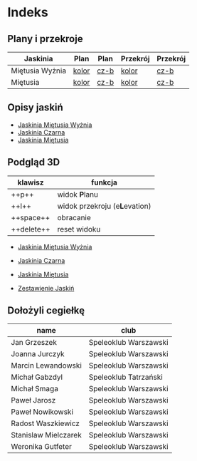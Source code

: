 # Indeks

## Plany i przekroje

| Jaskinia        | Plan                                     | Plan                                        | Przekrój                                           | Przekrój                                              |
|-----------------|------------------------------------------|---------------------------------------------|----------------------------------------------------|-------------------------------------------------------|
| Miętusia Wyżnia | [kolor](plany/mietusia_wyznia_color.pdf) | [cz-b](plany/mietusia_wyznia_grayscale.pdf) | [kolor](plany/mietusia_wyznia_color_elevation.pdf) | [cz-b](plany/mietusia_wyznia_grayscale_elevation.pdf) |
| Miętusia        | [kolor](plany/mietusia_color.pdf)        | [cz-b](plany/mietusia_grayscale.pdf)        | [kolor](plany/mietusia_color_elevation.pdf)        | [cz-b](plany/mietusia_grayscale_elevation.pdf)        |

## Opisy jaskiń

* [Jaskinia Miętusia Wyżnia](jaskinie/jaskinia_mietusia_wyznia.md)
* [Jaskinia Czarna](jaskinie/jaskinia_czarna.md)
* [Jaskinia Miętusia](jaskinie/jaskinia_mietusia.md)

## Podgląd 3D

| klawisz    | funkcja                         |
|------------|---------------------------------|
| ++p++      | widok **P**lanu                 |
| ++l++      | widok przekroju (e**L**evation) |
| ++space++  | obracanie                       |
| ++delete++ | reset widoku                    |

* [Jaskinia Miętusia Wyżnia](modele_3d/jaskinia_mietusia_wyznia_3d.md)
* [Jaskinia Czarna](modele_3d/jaskinia_czarna_3d.md)
* [Jaskinia Miętusia](modele_3d/jaskinia_mietusia_3d.md)

* [Zestawienie Jaskiń](modele_3d/all_3d.md)

## Dołożyli cegiełkę

|        name        |                  club                  |
|--------------------|----------------------------------------|
|    Jan Grzeszek    |          Speleoklub Warszawski         |
|   Joanna Jurczyk   |          Speleoklub Warszawski         |
| Marcin Lewandowski |          Speleoklub Warszawski         |
|   Michał Gabzdyl   |          Speleoklub Tatrzański         |
|    Michał Smaga    |          Speleoklub Warszawski         |
|    Paweł Jarosz    |          Speleoklub Warszawski         |
|  Paweł Nowikowski  |          Speleoklub Warszawski         |
| Radost Waszkiewicz |          Speleoklub Warszawski         |
|Stanislaw Mielczarek|          Speleoklub Warszawski         |
|  Weronika Gutfeter |          Speleoklub Warszawski         |



